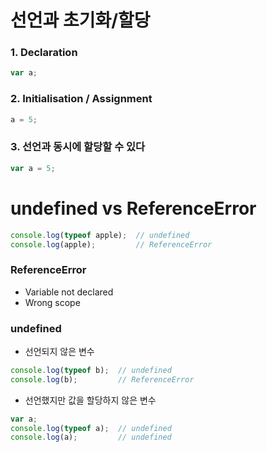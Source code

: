 # 선언과 초기화/할당
### 1. Declaration
````javascript
var a;
````

### 2. Initialisation / Assignment
````javascript
a = 5;
````

### 3. 선언과 동시에 할당할 수 있다
````javascript
var a = 5;
````


# undefined vs ReferenceError
````javascript
console.log(typeof apple);  // undefined
console.log(apple);         // ReferenceError
````
### ReferenceError
- Variable not declared
- Wrong scope

### undefined
- 선언되지 않은 변수
````javascript
console.log(typeof b);  // undefined
console.log(b);         // ReferenceError
````

- 선언했지만 값을 할당하지 않은 변수
````javascript
var a;
console.log(typeof a);  // undefined
console.log(a);         // undefined
````
